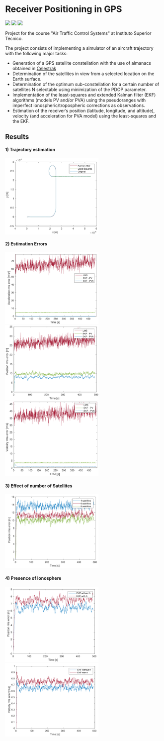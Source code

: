 # Receiver Positioning in GPS

<p>
    <img src="https://img.shields.io/badge/ubuntu-v20.04-blue"/>
    <img src="https://img.shields.io/badge/matlab-R2020a-orange"/>
    <img src="https://img.shields.io/badge/language-portuguese-red"/>
</p>

Project for the course "Air Traffic Control Systems" at Instituto Superior Técnico.

The project consists of implementing a simulator of an aircraft trajectory with the
following major tasks:
- Generation of a GPS satellite constellation with the use of almanacs obtained in [Celestrak](https://celestrak.com/)
- Determination of the satellites in view from a selected location on the Earth surface.
- Determination of the optimum sub-constellation for a certain number of satellites N selectable  using minimization of the PDOP parameter.
- Implementation of the least-squares and extended Kalman filter (EKF) algorithms (models PV and/or PVA) using the pseudoranges with imperfect ionospheric/tropospheric corrections as observations.
- Estimation of the receiver’s position (latitude, longitude, and altitude), velocity (and acceleration for PVA model) using the least-squares and the EKF.

## Results

#### 1) Trajectory estimation

<img src="/Images/fig19.png" width="300" />

#### 2) Estimation Errors

<img src="/Images/fig40.png" width="300" />
<img src="/Images/fig44.png" width="300" />
<img src="/Images/fig42.png" width="300" /> 

#### 3) Effect of number of Satellites 

<img src="/Images/satellite.png" width="300" /> 

#### 4) Presence of Ionosphere

<img src="/Images/ionosphere1.png" width="300" /> 
<img src="/Images/ionosphere2.png" width="300" /> 